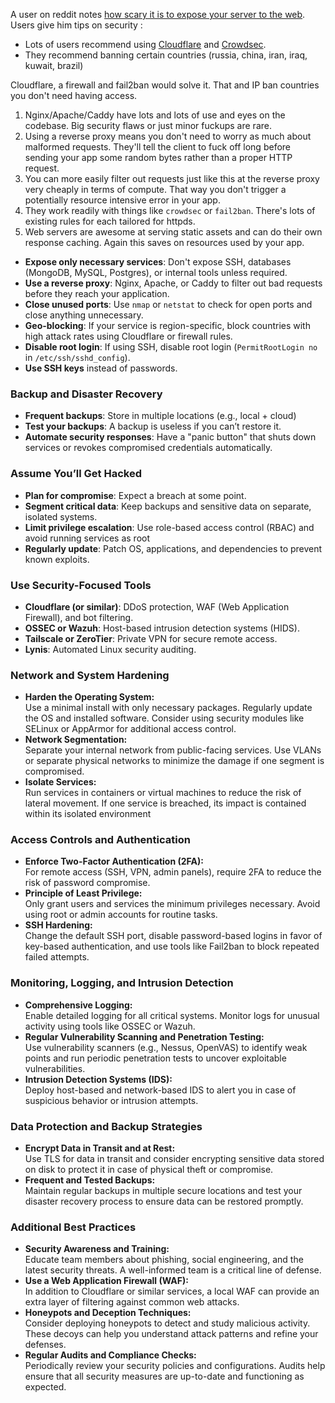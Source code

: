 A user on reddit notes [how scary it is to expose your server to the web](https://www.reddit.com/r/selfhosted/comments/1jiixcx/the_internet_is_scary/). Users give him tips on security : 

* Lots of users recommend using [Cloudflare](https://www.cloudflare.com/en-ca/) and [Crowdsec](https://www.crowdsec.net/).
* They recommend banning certain countries (russia, china, iran, iraq, kuwait, brazil)

Cloudflare, a firewall and fail2ban would solve it. That and IP ban countries you don't need having access.

1. Nginx/Apache/Caddy have lots and lots of use and eyes on the codebase. Big security flaws or just minor fuckups are rare.
2. Using a reverse proxy means you don't need to worry as much about malformed requests. They'll tell the client to fuck off long before sending your app some random bytes rather than a proper HTTP request.
3. You can more easily filter out requests just like this at the reverse proxy very cheaply in terms of compute. That way you don't trigger a potentially resource intensive error in your app.
4. They work readily with things like `crowdsec` or `fail2ban`. There's lots of existing rules for each tailored for httpds.
5. Web servers are awesome at serving static assets and can do their own response caching. Again this saves on resources used by your app.





- **Expose only necessary services**: Don't expose SSH, databases (MongoDB, MySQL, Postgres), or internal tools unless required.
- **Use a reverse proxy**: Nginx, Apache, or Caddy to filter out bad requests before they reach your application.
- **Close unused ports**: Use `nmap` or `netstat` to check for open ports and close anything unnecessary.
- **Geo-blocking**: If your service is region-specific, block countries with high attack rates using Cloudflare or firewall rules.
- **Disable root login**: If using SSH, disable root login (`PermitRootLogin no` in `/etc/ssh/sshd_config`).
- **Use SSH keys** instead of passwords.


### **Backup and Disaster Recovery**
- **Frequent backups**: Store in multiple locations (e.g., local + cloud)
- **Test your backups**: A backup is useless if you can’t restore it.
- **Automate security responses**: Have a "panic button" that shuts down services or revokes compromised credentials automatically.

### **Assume You’ll Get Hacked**
- **Plan for compromise**: Expect a breach at some point.
- **Segment critical data**: Keep backups and sensitive data on separate, isolated systems.
- **Limit privilege escalation**: Use role-based access control (RBAC) and avoid running services as root
- **Regularly update**: Patch OS, applications, and dependencies to prevent known exploits.

### **Use Security-Focused Tools**
- **Cloudflare (or similar)**: DDoS protection, WAF (Web Application Firewall), and bot filtering.
- **OSSEC or Wazuh**: Host-based intrusion detection systems (HIDS).
- **Tailscale or ZeroTier**: Private VPN for secure remote access.
- **Lynis**: Automated Linux security auditing.



### **Network and System Hardening**

- **Harden the Operating System:**  
    Use a minimal install with only necessary packages. Regularly update the OS and installed software. Consider using security modules like SELinux or AppArmor for additional access control.
- **Network Segmentation:**  
    Separate your internal network from public-facing services. Use VLANs or separate physical networks to minimize the damage if one segment is compromised.
- **Isolate Services:**  
    Run services in containers or virtual machines to reduce the risk of lateral movement. If one service is breached, its impact is contained within its isolated environment

### **Access Controls and Authentication**

- **Enforce Two-Factor Authentication (2FA):**  
    For remote access (SSH, VPN, admin panels), require 2FA to reduce the risk of password compromise.
- **Principle of Least Privilege:**  
    Only grant users and services the minimum privileges necessary. Avoid using root or admin accounts for routine tasks.
- **SSH Hardening:**  
    Change the default SSH port, disable password-based logins in favor of key-based authentication, and use tools like Fail2ban to block repeated failed attempts.

### **Monitoring, Logging, and Intrusion Detection**

- **Comprehensive Logging:**  
    Enable detailed logging for all critical systems. Monitor logs for unusual activity using tools like OSSEC or Wazuh.
- **Regular Vulnerability Scanning and Penetration Testing:**  
    Use vulnerability scanners (e.g., Nessus, OpenVAS) to identify weak points and run periodic penetration tests to uncover exploitable vulnerabilities.
- **Intrusion Detection Systems (IDS):**  
    Deploy host-based and network-based IDS to alert you in case of suspicious behavior or intrusion attempts.

### **Data Protection and Backup Strategies**

- **Encrypt Data in Transit and at Rest:**  
    Use TLS for data in transit and consider encrypting sensitive data stored on disk to protect it in case of physical theft or compromise.
- **Frequent and Tested Backups:**  
    Maintain regular backups in multiple secure locations and test your disaster recovery process to ensure data can be restored promptly.

### **Additional Best Practices**

- **Security Awareness and Training:**  
    Educate team members about phishing, social engineering, and the latest security threats. A well-informed team is a critical line of defense.
- **Use a Web Application Firewall (WAF):**  
    In addition to Cloudflare or similar services, a local WAF can provide an extra layer of filtering against common web attacks.
- **Honeypots and Deception Techniques:**  
    Consider deploying honeypots to detect and study malicious activity. These decoys can help you understand attack patterns and refine your defenses.
- **Regular Audits and Compliance Checks:**  
    Periodically review your security policies and configurations. Audits help ensure that all security measures are up-to-date and functioning as expected.